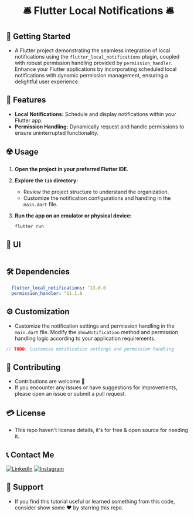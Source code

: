 # <div align="center">🛎️ Flutter Local Notifications 🛎️</div>

## 🚀 Getting Started

- A Flutter project demonstrating the seamless integration of local notifications using the `flutter_local_notifications` plugin, coupled with robust permission handling provided by `permission_handler`. Enhance your Flutter applications by incorporating scheduled local notifications with dynamic permission management, ensuring a delightful user experience.

## 🎲 Features

- **Local Notifications:** Schedule and display notifications within your Flutter app.
- **Permission Handling:** Dynamically request and handle permissions to ensure uninterrupted functionality.

## ☢️ Usage

1. **Open the project in your preferred Flutter IDE.**

2. **Explore the `lib` directory:**

    - Review the project structure to understand the organization.
    - Customize the notification configurations and handling in the `main.dart` file.

3. **Run the app on an emulator or physical device:**

    ```bash
    flutter run
    ```

## 📱 UI



<p align="center">
  <img src=""/>



## 🛠 Dependencies

```pubspec.yaml
  flutter_local_notifications: ^13.0.0
  permission_handler: ^11.1.0
```

## ⚙️ Customization

- Customize the notification settings and permission handling in the `main.dart` file. Modify the `showNotification` method and permission handling logic according to your application requirements.

```dart
// TODO: Customize notification settings and permission handling
```

## 🚨 Contributing

- Contributions are welcome 💜
- If you encounter any issues or have suggestions for improvements, please open an issue or submit a pull request.

## 💳 License

- This repo haven't license details, it's for free & open source for needing it.

## 📞 Contact Me

<div align="left">
  
[![LinkedIn](https://img.shields.io/badge/LinkedIn-0077B5?style=for-the-badge&logo=linkedin&logoColor=white)](https://www.linkedin.com/in/ahmed-shalaby-21196521b/) 
[![Instagram](https://img.shields.io/badge/Instagram-E4405F?style=for-the-badge&logo=instagram&logoColor=white)](https://www.instagram.com/sh4l4by/)
</div>

## 💖 Support

- If you find this tutorial useful or learned something from this code, consider show some ❤️ by starring this repo.
